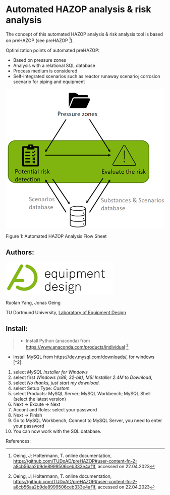 # Automated HAZOP analysis & risk analysis
The concept of this automated HAZOP analysis & risk analysis tool is based on preHAZOP (see preHAZOP [^1]). 

Optimization points of automated preHAZOP:

- Based on pressure zones
- Analysis with a relational SQL database
- Process medium is considered
- Self-integrated scenarios such as reactor runaway scenario; corrosion scenario for piping and equipment

![HAZOP-Graph](https://github.com/TUDoAD/Abschlussarbeiten_Oeing/blob/main/Yang/pictures/Automated%20HAZOP%20analysis.png)

Figure 1: Automated HAZOP Analysis Flow Sheet

## Authors:
![TU-Do](https://github.com/TUDoAD/preHAZOP/blob/main/figures/TUDO_AD_logo.png)

Ruolan Yang, Jonas Oeing

TU Dortmund University, [Laboratory of Equipment Design](https://ad.bci.tu-dortmund.de/cms/en/laboratory/)

## Install:

>- Install Python (anaconda) from https://www.anaconda.com/products/individual [^1]

- Install MySQL from https://dev.mysql.com/downloads/, for windows [^2]: 
1. select *MySQL Installer for Windows*
2. select first *Windows (x86, 32-bit), MSI Installer 2.4M* to *Download*, 
3. select *No thanks, just start my download.*
4. select Setup Type: *Custom*
5. select Products: MySQL Server; MySQL Workbench; MySQL Shell (select the latest version)
6. Next -> Excute -> Next
7. Accont and Roles: select your password
8. Next -> Finish
9. Go to MySQL Workbench, Connect to MySQL Server, you need to enter your password
10. You can now work with the SQL database.






































References:
[^1]: Oeing, J; Holtermann, T. online documentation,   https://github.com/TUDoAD/preHAZOP#user-content-fn-2-a8cb56aa2b9de8999506ceb333e4af1f, accessed on 22.04.2023